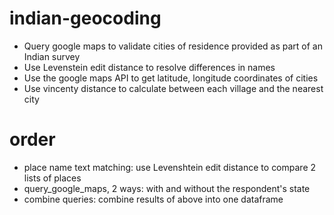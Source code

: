 # indian-geocoding
* Query google maps to validate cities of residence provided as part of an Indian survey
* Use Levenstein edit distance to resolve differences in names
* Use the google maps API to get latitude, longitude coordinates of cities
* Use vincenty distance to calculate between each village and the nearest city

# order
* place name text matching: use Levenshtein edit distance to compare 2 lists of places
* query_google_maps, 2 ways: with and without the respondent's state
* combine queries: combine results of above into one dataframe
